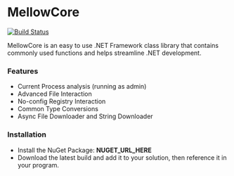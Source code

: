 # MellowCore
[![Build Status](https://travis-ci.com/nickdaria/MellowCore.svg?branch=master)](https://travis-ci.com/nickdaria/MellowCore)

MellowCore is an easy to use .NET Framework class library that contains commonly used functions and helps streamline .NET development.

### Features
  - Current Process analysis (running as admin)
  - Advanced File Interaction
  - No-config Registry Interaction
  - Common Type Conversions
  - Async File Downloader and String Downloader

### Installation

  - Install the NuGet Package: **NUGET_URL_HERE**
  - Download the latest build and add it to your solution, then reference it in your program.
